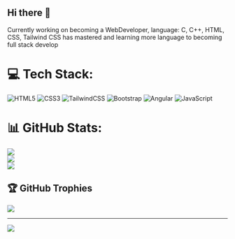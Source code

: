 ## Hi there 👋


Currently working on becoming a
WebDeveloper,
language: C, C++, HTML, CSS, Tailwind CSS has mastered and learning more language to becoming full stack develop
 

# 💻 Tech Stack:
![HTML5](https://img.shields.io/badge/html5-%23E34F26.svg?style=for-the-badge&logo=html5&logoColor=white) ![CSS3](https://img.shields.io/badge/css3-%231572B6.svg?style=for-the-badge&logo=css3&logoColor=white) ![TailwindCSS](https://img.shields.io/badge/tailwindcss-%2338B2AC.svg?style=for-the-badge&logo=tailwind-css&logoColor=white) ![Bootstrap](https://img.shields.io/badge/bootstrap-%238511FA.svg?style=for-the-badge&logo=bootstrap&logoColor=white) ![Angular](https://img.shields.io/badge/angular-%23DD0031.svg?style=for-the-badge&logo=angular&logoColor=white) ![JavaScript](https://img.shields.io/badge/javascript-%23323330.svg?style=for-the-badge&logo=javascript&logoColor=%23F7DF1E)
# 📊 GitHub Stats:
![](https://github-readme-stats.vercel.app/api?username=MrLakxh&theme=date_night&hide_border=true&include_all_commits=false&count_private=false)<br/>
![](https://github-readme-streak-stats.herokuapp.com/?user=MrLakxh&theme=date_night&hide_border=true)<br/>
![](https://github-readme-stats.vercel.app/api/top-langs/?username=MrLakxh&theme=date_night&hide_border=true&include_all_commits=false&count_private=false&layout=compact)



## 🏆 GitHub Trophies
![](https://github-profile-trophy.vercel.app/?username=MrLakxh&theme=radical&no-frame=false&no-bg=true&margin-w=4)

---
[![](https://visitcount.itsvg.in/api?id=MrLakxh&icon=0&color=0)](https://visitcount.itsvg.in)

<!-- Proudly created with GPRM ( https://gprm.itsvg.in ) -->
